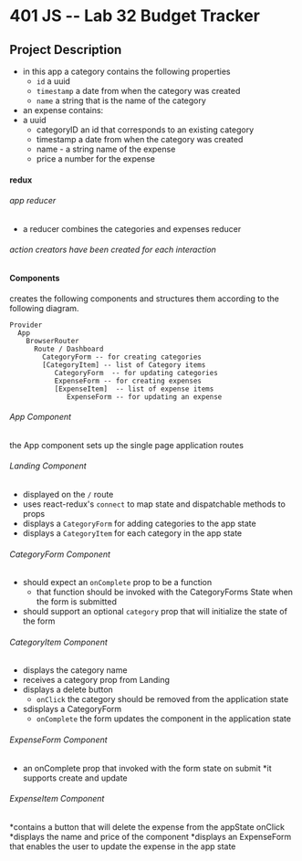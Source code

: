 401 JS --  Lab 32 Budget Tracker
===


## Project Description

* in this app a category contains the following properties
    * `id` a uuid
    * `timestamp` a date from when the category was created
    * `name` a string that is the name of the category
* an expense contains:
* a uuid
    * categoryID an id that corresponds to an existing category
    * timestamp a date from when the category was created
    * name - a string name of the expense
    * price a number for the expense

#### redux
###### app reducer
* a reducer combines the categories and expenses reducer

###### action creators have been created for each interaction

#### Components
creates the following components and structures them according to the following diagram.
```
Provider
  App
    BrowserRouter
      Route / Dashboard
        CategoryForm -- for creating categories
        [CategoryItem] -- list of Category items
           CategoryForm  -- for updating categories
           ExpenseForm -- for creating expenses
           [ExpenseItem]  -- list of expense items
              ExpenseForm -- for updating an expense
```

###### App Component
the App component sets up the single page application routes

###### Landing Component
* displayed on the `/` route
* uses react-redux's `connect` to map state and dispatchable methods to props
* displays a `CategoryForm` for adding categories to the app state
* displays a `CategoryItem` for each category in the app state

###### CategoryForm Component
* should expect an `onComplete` prop to be a function
  * that function should be invoked with the CategoryForms State when the form is submitted
* should support an optional `category` prop that will initialize the state of the form

###### CategoryItem Component
* displays the category name
* receives a category prop from Landing
* displays a delete button
  * `onClick` the category should be removed from the application state
* sdisplays a CategoryForm
  * `onComplete` the form updates the component in the application state

###### ExpenseForm Component
* an onComplete prop that invoked with the form state on submit
*it supports create and update
###### ExpenseItem Component
*contains a button that will delete the expense from the appState onClick
*displays the name and price of the component
*displays an ExpenseForm that enables the user to update the expense in the app state



